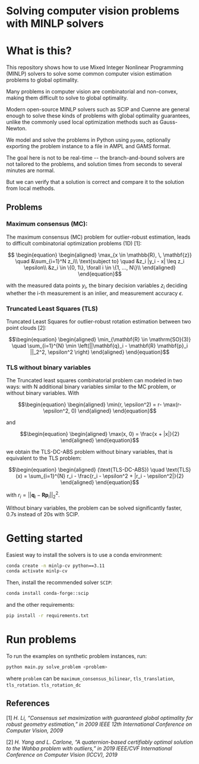 # Solving computer vision problems with MINLP solvers

# What is this?

This repository shows how to use Mixed Integer Nonlinear Programming (MINLP) solvers to solve some common computer vision estimation problems to global optimality.

Many problems in computer vision are combinatorial and non-convex, making them difficult to solve to global optimality.


Modern open-source MINLP solvers such as SCIP and Cuenne are general enough to solve these kinds of problems with global optimality guarantees, unlike the commonly used local optimization methods such as Gauss-Newton.

We model and solve the problems in Python using `pyomo`, optionally exporting the problem instance to a file in AMPL and GAMS format.

The goal here is not to be real-time -- the branch-and-bound solvers are not tailored to the problems, and solution times from seconds to several minutes are normal.

But we can verify that a solution is correct and compare it to the solution from local methods.

## Problems 


### Maximum consensus (MC): 

The maximum consensus (MC) problem for outlier-robust estimation, leads to difficult combinatorial optimization problems (1D) [1]: 

```math

\begin{equation}
	\begin{aligned}
		\max_{x \in \mathbb{R}, \, \mathbf{z}} \quad &\sum_{i=1}^N z_i\\
		\text{subject to} \quad  &z_i |y_i - x| \leq z_i \epsilon\\
		&z_i \in \{0, 1\}, \forall i \in \{1, ..., N\}\\
	\end{aligned}
\end{equation}
```

with the measured data points $y_i$, the binary decision variables $z_i$ deciding whether the i-th measurement is an inlier, and measurement accuracy $\epsilon$.

### Truncated Least Squares (TLS)

Truncated Least Squares for outlier-robust rotation estimation between two point clouds [2]:

```math
\begin{equation}
	\begin{aligned}
	\min_{\mathbf{R} \in \mathrm{SO}(3)} \quad \sum_{i=1}^{N} \min \left(||\mathbf{q}_i - \mathbf{R} \mathbf{p}_i ||_2^2, \epsilon^2 \right)
	\end{aligned}
\end{equation}
```

### TLS without binary variables

The Truncated least squares combinatorial problem can modeled in two ways: with N additional binary variables similar to the MC problem, or without binary variables. 
With 
```math
\begin{equation}
	\begin{aligned}
		\min(r, \epsilon^2) = r- \max(r- \epsilon^2, 0)
	\end{aligned}
\end{equation}
```
and

```math
\begin{equation}
	\begin{aligned}
		\max(x, 0) = \frac{x + |x|}{2}
	\end{aligned}
\end{equation}
```

we obtain the TLS-DC-ABS problem without binary variables, that is equivalent to the TLS problem:
```math
\begin{equation}
	\begin{aligned}
		(\text{TLS-DC-ABS}) \quad \text{TLS}(x) = \sum_{i=1}^{N} r_i - \frac{r_i - \epsilon^2 + |r_i - \epsilon^2|}{2}
	\end{aligned}
\end{equation}
```
with $r_i = ||\mathbf{q}_i - \mathbf{R} \mathbf{p}_i ||_2^2$.

Without binary variables, the problem can be solved significantly faster, 0.7s instead of 20s with SCIP.


# Getting started

Easiest way to install the solvers is to use a conda environment:

```sh
conda create -n minlp-cv python==3.11 
conda activate minlp-cv
```

Then, install the recommended solver `SCIP`:

```sh
conda install conda-forge::scip
```

and the other requirements: 


```sh
pip install -r requirements.txt
```

# Run problems

To run the examples on synthetic problem instances, run: 

```sh 
python main.py solve_problem <problem>
```

where `problem` can be `maximum_consensus_bilinear`, `tls_translation`, `tls_rotation`. `tls_rotation_dc`




## References 

[1] *H. Li, “Consensus set maximization with guaranteed global optimality for
robust geometry estimation,” in 2009 IEEE 12th International Conference on
Computer Vision, 2009*

[2] *H. Yang and L. Carlone, “A quaternion-based certifiably optimal solution to
the Wahba problem with outliers,” in 2019 IEEE/CVF International Conference on Computer Vision (ICCV), 2019*